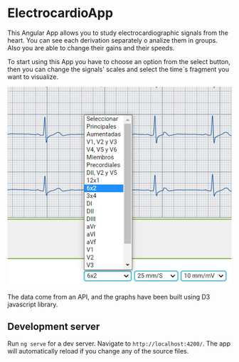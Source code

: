 # ElectrocardioApp

This Angular App allows you to study electrocardiographic signals from
the heart. You can see each derivation separately o analize them in groups. Also you are able to change their gains and their speeds.

To start using this App you have to choose an option from the select button,
then you can change the signals' scales and select the time´s fragment you want to visualize.

![Screenshot](https://github.com/lucasnahuelacuna/AngularElectrocardioApp/blob/main/Screenshot.png)

The data come from an API, and the graphs have been built using D3 javascript library.

## Development server

Run `ng serve` for a dev server. Navigate to `http://localhost:4200/`. The app will automatically reload if you change any of the source files.

